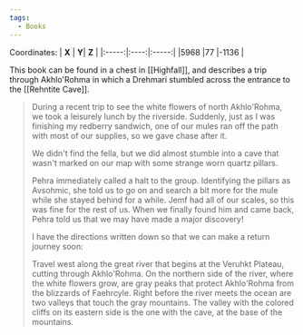```yaml
---
tags:
  - Books
---
```


Coordinates:
| **X** | **Y**| **Z** |
|:-----:|:----:|:-----:|
|5968  |77   |-1136  |

This book can be found in a chest in [[Highfall]], and describes a trip through Akhlo'Rohma in which a Drehmari stumbled across the entrance to the [[Rehntite Cave]].

> During a recent trip to see the white flowers of north Akhlo'Rohma, we took a leisurely lunch by the riverside. Suddenly, just as I was finishing my redberry sandwich, one of our mules ran off the path with most of our supplies, so we gave chase after it.
>
> We didn't find the fella, but we did almost stumble into a cave that wasn't marked on our map with some strange worn quartz pillars.
>
> Pehra immediately called a halt to the group. Identifying the pillars as Avsohmic, she told us to go on and search a bit more for the mule while she stayed behind for a while. Jemf had all of our scales, so this was fine for the rest of us. When we finally found him and came back, Pehra told us that we may have made a major discovery!
>
> I have the directions written down so that we can make a return journey soon:
>
> Travel west along the great river that begins at the Veruhkt Plateau, cutting through Akhlo'Rohma. On the northern side of the river, where the white flowers grow, are gray peaks that protect Akhlo'Rohma from the blizzards of Faehrcyle. Right before the river meets the ocean are two valleys that touch the gray mountains. The valley with the colored cliffs on its eastern side is the one with the cave, at the base of the mountains.

